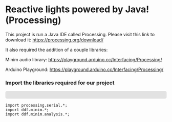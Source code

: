 <h1> Reactive lights powered by Java! (Processing)</h1>

This project is run a Java IDE called Processing. Please visit this link to download it:
https://processing.org/download/

It also required the addition of a couple libraries: 

Minim audio library: https://playground.arduino.cc/Interfacing/Processing/
    
Arduino Playground: https://playground.arduino.cc/Interfacing/Processing/



<h3> Import the libraries required for our project </h3>
<p style="font-size: 13px;
    font-family: Consolas,Menlo,Monaco,Lucida Console,Liberation Mono,DejaVu Sans Mono,Bitstream Vera Sans Mono,Courier New,monospace,sans-serif;
    line-height: 1.30769231;
    color: #fffff;
    background-color: #e2e2e2;
    border-radius: 5px;
    margin: 0;
    padding: 12px;
    overflow: auto;
    scrollbar-color: var(--scrollbar) transparent;">
    
    import processing.serial.*;
    import ddf.minim.*;
    import ddf.minim.analysis.*;
</p>

